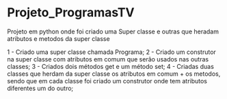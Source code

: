 # Projeto_ProgramasTV

Projeto em python onde foi criado uma Super classe e outras que heradam atributos e metodos da super classe

1 - Criado uma super classe chamada Programa;
2 - Criado um construtor na super classe com atributos em comum que serão usados nas outras classes;
3 - Criados dois métodos get e um método set;
4 - Criadas duas classes que herdam da super classe os atributos em comum + os metodos, sendo que em cada classe foi criado um construtor onde tem atributos diferentes um do outro;
